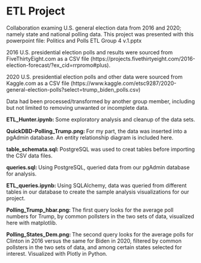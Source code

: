 # ETL Project
<p>Collaboration examing U.S. general election data from 2016 and 2020; namely state and national polling data.  This project was presented with this powerpoint file: Politics and Polls ETL Group 4 v.1.pptx</p>
<p>2016 U.S. presidential election polls and results were sourced from FiveThirtyEight.com as a CSV file (https://projects.fivethirtyeight.com/2016-election-forecast/?ex_cid=rrpromo#plus).</p>
<p>2020 U.S. presidential election polls and other data were sourced from Kaggle.com as a CSV file (https://www.kaggle.com/etsc9287/2020-general-election-polls?select=trump_biden_polls.csv)</p>
<p>Data had been processed/transformed by another group member, including but not limited to removing unwanted or incomplete data.</p>
<p><strong>ETL_Hunter.ipynb: </strong>Some exploratory analysis and cleanup of the data sets.</p>
<p><strong>QuickDBD-Polling_Trump.png: </strong>For my part, the data was inserted into a pgAdmin database.  An entity relationship diagram is included here.</p>
<p><strong>table_schemata.sql: </strong>PostgreSQL was used to creat tables before importing the CSV data files.</p>
<p><strong>queries.sql: </strong>Using PostgreSQL, queried data from our pgAdmin database for analysis.</p>
<p><strong>ETL_queries.ipynb: </strong>Using SQLAlchemy, data was queried from different tables in our database to create the sample analysis visualizations for our project.</p>
<p><strong>Polling_Trump_hbar.png: </strong>The first query looks for the average poll numbers for Trump, by common pollsters in the two sets of data, visualized here with matplotlib.</p>
<p><strong>Polling_States_Dem.png: </strong>The second query looks for the average polls for Clinton in 2016 versus the same for Biden in 2020, filtered by common pollsters in the two sets of data, and among certain states selected for interest.  Visualized with Plotly in Python.